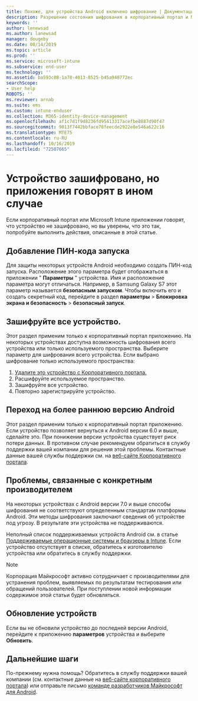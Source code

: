 ```yaml
---
title: Похоже, для устройства Android включено шифрование | Документация Майкрософт
description: Разрешение состояния шифрования в корпоративный портал и Microsoft Intune приложении
keywords: ''
author: lenewsad
ms.author: lanewsad
manager: dougeby
ms.date: 08/14/2019
ms.topic: article
ms.prod: ''
ms.service: microsoft-intune
ms.subservice: end-user
ms.technology: ''
ms.assetid: ba593c08-1a78-4013-8525-b45a948772ec
searchScope:
- User help
ROBOTS: ''
ms.reviewer: arnab
ms.suite: ems
ms.custom: intune-enduser
ms.collection: M365-identity-device-management
ms.openlocfilehash: af1c7d1f9d8236fd95413317acefbe8887d90f47
ms.sourcegitcommit: 9013f7442bbface78feecde2922e8e546a622c16
ms.translationtype: MTE75
ms.contentlocale: ru-RU
ms.lasthandoff: 10/16/2019
ms.locfileid: "72507665"
---
```

# <a name="device-encrypted-but-apps-say-otherwise"></a>Устройство зашифровано, но приложения говорят в ином случае

Если корпоративный портал или Microsoft Intune приложении говорят, что устройство не зашифровано, но вы уверены, что это так, попробуйте выполнить действия, описанные в этой статье.  

## <a name="add-a-startup-pin"></a>Добавление ПИН-кода запуска

Для защиты некоторых устройств Android необходимо создать ПИН-код запуска. Расположение этого параметра будет отображаться в приложении " **Параметры** " устройства. Имя и расположение параметра могут отличаться. Например, в Samsung Galaxy S7 этот параметр называется **безопасным запуском**. Чтобы включить его и создать секретный код, перейдите в раздел **параметры**  > **Блокировка экрана и безопасность**  > **безопасный запуск**.  

## <a name="encrypt-the-entire-device"></a>Зашифруйте все устройство.

Этот раздел применим только к корпоративный портал приложению. На некоторых устройствах доступна возможность шифрования всего устройства или только используемого пространства. Выберите параметр для шифрования всего устройства. Если выбрано шифрование только используемого пространства:

1. [Удалите это устройство с Корпоративного портала.](unenroll-your-device-from-intune-android.md)
2. Расшифруйте используемое пространство.  
3. Зашифруйте все устройство.  
4. Повторно зарегистрируйте устройство.  

## <a name="downgrade-your-version-of-android"></a>Переход на более раннюю версию Android

Этот раздел применим только к корпоративный портал приложению. Если устройство позволяет вернуться к Android версии 6.0 и выше, сделайте это. При понижении версии устройства существует риск потери данных. В противном случае рекомендуем обратиться в службу поддержки вашей компании для решения этой проблемы. Контактные данные вашей службы поддержки см. на [веб-сайте Корпоративного портала](https://go.microsoft.com/fwlink/?linkid=2010980).  

## <a name="specific-manufacturer-issues"></a>Проблемы, связанные с конкретным производителем

На некоторых устройствах с Android версии 7.0 и выше способы шифрования не соответствуют определенным стандартам платформы Android. Эти методы шифрования заключают сведения об устройстве под угрозу. В результате эти устройства не поддерживаются.

Неполный список поддерживаемых устройств Android см. в статье [Поддерживаемые операционные системы и браузеры в Intune](https://docs.microsoft.com/intune/fundamentals/supported-devices-browsers#supported-samsung-knox-standard-devices). Если устройство отсутствует в списке, обратитесь к изготовителю устройства или обратитесь в службу поддержки.

> [!Note]
> Корпорация Майкрософт активно сотрудничает с производителями для устранения проблем, выявляемых по результатам тестирования или обращений пользователей. При поступлении новой информации содержимое этой статьи будет обновляться.

## <a name="update-devices"></a>Обновление устройств

Если вы не обновили устройство до последней версии Android, перейдите к приложению **параметров** устройства и выберите **Обновить**.  

## <a name="next-steps"></a>Дальнейшие шаги

По-прежнему нужна помощь? Обратитесь в службу поддержки вашей компании (см. контактные данные на [веб-сайте корпоративного портала](https://go.microsoft.com/fwlink/?linkid=2010980)) или отправьте письмо <a href="mailto:wintunedroidfbk@microsoft.com?subject=I'm having trouble with enrolling my Android device&body=Describe the issue you're experiencing here.">команде разработчиков Майкрософт для Android</a>.  
